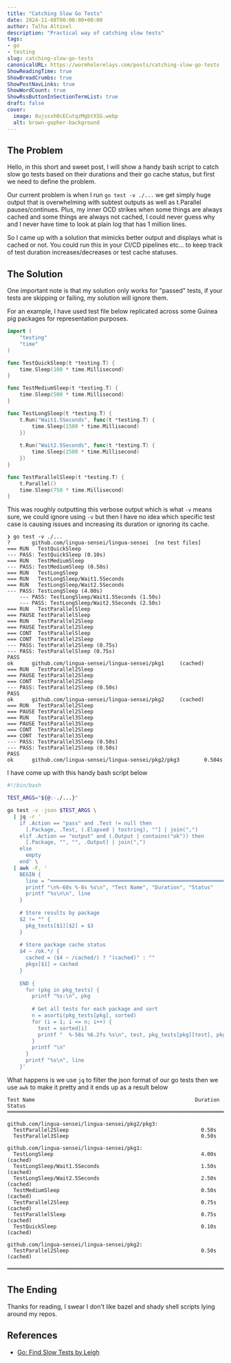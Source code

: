 ```yaml
---
title: "Catching Slow Go Tests"
date: 2024-11-08T00:00:00+00:00
author: Talha Altinel
description: "Practical way of catching slow tests"
tags:
- go
- testing
slug: catching-slow-go-tests
canonicalURL: https://wormholerelays.com/posts/catching-slow-go-tests
ShowReadingTime: true
ShowBreadCrumbs: true
ShowPostNavLinks: true
ShowWordCount: true
ShowRssButtonInSectionTermList: true
draft: false
cover:
  image: 0ujssxh0cECutqzMgbtXSG.webp
  alt: brown-gopher-background
---
```


## The Problem

Hello, in this short and sweet post, I will show a handy bash script to catch slow go tests based on their durations and their go cache status, but first we need to define the problem.

Our current problem is when I run `go test -v ./...` we get simply huge output that is overwhelming with subtest outputs as well as t.Parallel pauses/continues. Plus, my inner
OCD strikes when some things are always cached and some things are always not cached, I could never guess why and I never have time to look at plain log that has 1 million lines.

So I came up with a solution that mimicks better output and displays what is cached or not. You could run this in your CI/CD pipelines etc... to keep track of test duration increases/decreases or test cache statuses.

## The Solution

One important note is that my solution only works for "passed" tests, if your tests are skipping or failing, my solution will ignore them.

For an example, I have used test file below replicated across some Guinea pig packages for representation purposes.

```go
import (
	"testing"
	"time"
)

func TestQuickSleep(t *testing.T) {
	time.Sleep(100 * time.Millisecond)
}

func TestMediumSleep(t *testing.T) {
	time.Sleep(500 * time.Millisecond)
}

func TestLongSleep(t *testing.T) {
	t.Run("Wait1.5Seconds", func(t *testing.T) {
		time.Sleep(1500 * time.Millisecond)
	})
	
	t.Run("Wait2.5Seconds", func(t *testing.T) {
		time.Sleep(2500 * time.Millisecond)
	})
}

func TestParallelSleep(t *testing.T) {
	t.Parallel()
	time.Sleep(750 * time.Millisecond)
}
```

This was roughly outputting this verbose output which is what `-v` means
sure, we could ignore using `-v` but then I have no idea which specific test case is causing issues and increasing its duration or ignoring its cache.
```
❯ go test -v ./...
?       github.com/lingua-sensei/lingua-sensei  [no test files]
=== RUN   TestQuickSleep
--- PASS: TestQuickSleep (0.10s)
=== RUN   TestMediumSleep
--- PASS: TestMediumSleep (0.50s)
=== RUN   TestLongSleep
=== RUN   TestLongSleep/Wait1.5Seconds
=== RUN   TestLongSleep/Wait2.5Seconds
--- PASS: TestLongSleep (4.00s)
    --- PASS: TestLongSleep/Wait1.5Seconds (1.50s)
    --- PASS: TestLongSleep/Wait2.5Seconds (2.50s)
=== RUN   TestParallelSleep
=== PAUSE TestParallelSleep
=== RUN   TestParallel2Sleep
=== PAUSE TestParallel2Sleep
=== CONT  TestParallelSleep
=== CONT  TestParallel2Sleep
--- PASS: TestParallel2Sleep (0.75s)
--- PASS: TestParallelSleep (0.75s)
PASS
ok      github.com/lingua-sensei/lingua-sensei/pkg1     (cached)
=== RUN   TestParallel2Sleep
=== PAUSE TestParallel2Sleep
=== CONT  TestParallel2Sleep
--- PASS: TestParallel2Sleep (0.50s)
PASS
ok      github.com/lingua-sensei/lingua-sensei/pkg2     (cached)
=== RUN   TestParallel2Sleep
=== PAUSE TestParallel2Sleep
=== RUN   TestParallel3Sleep
=== PAUSE TestParallel3Sleep
=== CONT  TestParallel2Sleep
=== CONT  TestParallel3Sleep
--- PASS: TestParallel3Sleep (0.50s)
--- PASS: TestParallel2Sleep (0.50s)
PASS
ok      github.com/lingua-sensei/lingua-sensei/pkg2/pkg3        0.504s
```


I have come up with this handy bash script below

```sh
#!/bin/bash

TEST_ARGS="${@:-./...}"

go test -v -json $TEST_ARGS \
  | jq -r '
    if .Action == "pass" and .Test != null then
      [.Package, .Test, (.Elapsed | tostring), ""] | join(",")
    elif .Action == "output" and (.Output | contains("ok")) then
      [.Package, "", "", .Output] | join(",")
    else
      empty
    end' \
  | awk -F, '
    BEGIN {
      line = "════════════════════════════════════════════════════════════════════════════════"
      printf "\n%-60s %-8s %s\n", "Test Name", "Duration", "Status"
      printf "%s\n\n", line
    }
    
    # Store results by package
    $2 != "" { 
      pkg_tests[$1][$2] = $3 
    }
    
    # Store package cache status
    $4 ~ /ok.*/ { 
      cached = ($4 ~ /cached/) ? "(cached)" : ""
      pkgs[$1] = cached
    }
    
    END {
      for (pkg in pkg_tests) {
        printf "%s:\n", pkg
        
        # Get all tests for each package and sort
        n = asorti(pkg_tests[pkg], sorted)
        for (i = 1; i <= n; i++) {
          test = sorted[i]
          printf "  %-58s %6.2fs %s\n", test, pkg_tests[pkg][test], pkgs[pkg]
        }
        printf "\n"
      }
      printf "%s\n", line
    }'
```

What happens is we use `jq` to filter the json format of our go tests then we use `awk` to make it pretty and it ends up as a result below

```
Test Name                                                    Duration Status
════════════════════════════════════════════════════════════════════════════════

github.com/lingua-sensei/lingua-sensei/pkg2/pkg3:
  TestParallel2Sleep                                           0.50s 
  TestParallel3Sleep                                           0.50s 

github.com/lingua-sensei/lingua-sensei/pkg1:
  TestLongSleep                                                4.00s (cached)
  TestLongSleep/Wait1.5Seconds                                 1.50s (cached)
  TestLongSleep/Wait2.5Seconds                                 2.50s (cached)
  TestMediumSleep                                              0.50s (cached)
  TestParallel2Sleep                                           0.75s (cached)
  TestParallelSleep                                            0.75s (cached)
  TestQuickSleep                                               0.10s (cached)

github.com/lingua-sensei/lingua-sensei/pkg2:
  TestParallel2Sleep                                           0.50s (cached)

════════════════════════════════════════════════════════════════════════════════
```

## The Ending

Thanks for reading, I swear I don't like bazel and shady shell scripts lying around my repos.

## References

- [Go: Find Slow Tests by Leigh](https://leighmcculloch.com/posts/go-find-slow-tests/)

